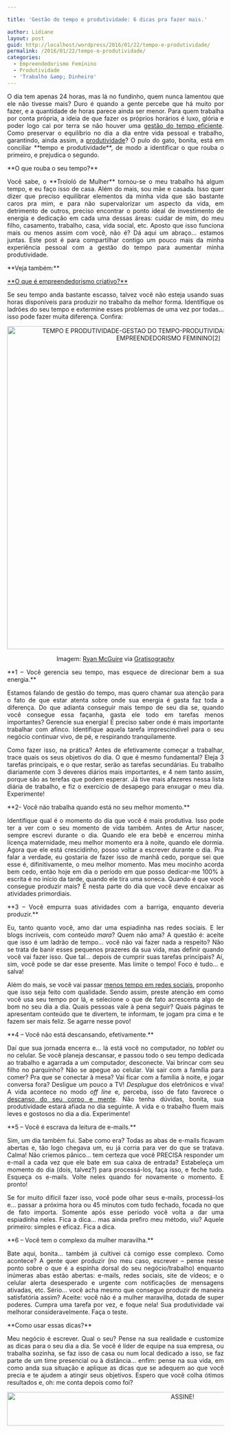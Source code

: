 ```yaml
---

title: 'Gestão do tempo e produtividade: 6 dicas pra fazer mais.'

author: Lidiane
layout: post
guid: http://localhost/wordpress/2016/01/22/tempo-e-produtividade/
permalink: /2016/01/22/tempo-e-produtividade/
categories:
  - Empreendedorismo Feminino
  - Produtividade
  - 'Trabalho &amp; Dinheiro'
---
```

<p align="justify">
  O dia tem apenas 24 horas, mas lá no fundinho, quem nunca lamentou que ele não tivesse mais? Duro é quando a gente percebe que há muito por fazer, e a quantidade de horas parece ainda ser menor. Para quem trabalha por conta própria, a ideia de que fazer os próprios horários é luxo, glória e poder logo cai por terra se não houver uma <a href="http://www.trololodemulher.com.br/2015/07/17/produtividade-e-gestao-do-tempo/" target="_blank">gestão do tempo eficiente</a>. Como preservar o equilíbrio no dia a dia entre vida pessoal e trabalho, garantindo, ainda assim, a <a href="http://www.trololodemulher.com.br/2015/10/30/produtividade-2/" target="_blank">produtividade</a>? O pulo do gato, bonita, está em conciliar **tempo e produtividade**, de modo a identificar o que rouba o primeiro, e prejudica o segundo.
</p>

<p align="justify">
  **O que rouba o seu tempo?**
</p>

<p align="justify">
  Você sabe, o **Trololó de Mulher** tornou-se o meu trabalho há algum tempo, e eu faço isso de casa. Além do mais, sou mãe e casada. Isso quer dizer que preciso equilibrar elementos da minha vida que são bastante caros pra mim, e para não supervalorizar um aspecto da vida, em detrimento de outros, preciso encontrar o ponto ideal de investimento de energia e dedicação em cada uma dessas áreas: cuidar de mim, do meu filho, casamento, trabalho, casa, vida social, etc. Aposto que isso funciona mais ou menos assim com você, não é? Dá aqui um abraço… estamos juntas. Este post é para compartilhar contigo um pouco mais da minha experiência pessoal com a gestão do tempo para aumentar minha produtividade.
</p>

<p align="justify">
  **Veja também:**
</p>

<p align="justify">
  <a href="http://www.trololodemulher.com.br/2015/09/25/empreendedorismo-criativo/" target="_blank">**O que é empreendedorismo criativo?**</a>
</p>

<p align="justify">
  Se seu tempo anda bastante escasso, talvez você não esteja usando suas horas disponíveis para produzir no trabalho da melhor forma. Identifique os ladrões do seu tempo e extermine esses problemas de uma vez por todas… isso pode fazer muita diferença. Confira:
</p>

<p align="center">
  <img class="alignnone size-full wp-image-11816" src="http://www.trololodemulher.com.br/blog/wp-content/uploads/2016/01/TEMPO-E-PRODUTIVIDADE-GESTAO-DO-TEMPO-PRODUTIVIDADE-EMPREENDEDORISMO-EMPREENDEDORISMO-FEMININO2.jpg" alt="TEMPO E PRODUTIVIDADE-GESTAO DO TEMPO-PRODUTIVIDADE-EMPREENDEDORISMO-EMPREENDEDORISMO FEMININO[2]" width="750" height="751" />
</p>

<p align="center">
  Imagem: <a href="http://www.laughandpee.com/" target="_blank">Ryan McGuire</a> via <a href="http://www.gratisography.com/#all" target="_blank">Gratisography</a>
</p>

<p align="justify">
  **1 – Você gerencia seu tempo, mas esquece de direcionar bem a sua energia.**
</p>

<p align="justify">
  Estamos falando de gestão do tempo, mas quero chamar sua atenção para o fato de que estar atenta sobre onde sua energia é gasta faz toda a diferença. Do que adianta conseguir mais tempo de seu dia se, quando você consegue essa façanha, gasta ele todo em tarefas menos importantes? Gerencie sua energia! É preciso saber onde é mais importante trabalhar com afinco. Identifique aquela tarefa imprescindível para o seu negócio continuar vivo, de pé, e respirando tranquilamente.
</p>

<p align="justify">
  Como fazer isso, na prática? Antes de efetivamente começar a trabalhar, trace quais os seus objetivos do dia. O que é mesmo fundamental? Eleja 3 tarefas principais, e o que restar, serão as tarefas secundárias. Eu trabalho diariamente com 3 deveres diários mais importantes, e 4 nem tanto assim, porque são as terefas que podem esperar. Já tive mais afazeres nessa lista diária de trabalho, e fiz o exercício de desapego para enxugar o meu dia. Experimente!
</p>

<p align="justify">
  **2- Você não trabalha quando está no seu melhor momento.**
</p>

<p align="justify">
  Identifique qual é o momento do dia que você é mais produtiva. Isso pode ter a ver com o seu momento de vida também. Antes de Artur nascer, sempre escrevi durante o dia. Quando ele era bebê e encerrou minha licença maternidade, meu melhor momento era à noite, quando ele dormia. Agora que ele está crescidinho, posso voltar a escrever durante o dia. Pra falar a verdade, eu gostaria de fazer isso de manhã cedo, porque sei que esse é, difinitivamente, o meu melhor momento. Mas meu mocinho acorda bem cedo, então hoje em dia o período em que posso dedicar-me 100% à escrita é no início da tarde, quando ele tira uma soneca. Quando é que você consegue produzir mais? É nesta parte do dia que você deve encaixar as atividades primordiais.
</p>

<p align="justify">
  **3 – Você empurra suas atividades com a barriga, enquanto deveria produzir.**
</p>

<p align="justify">
  Eu, tanto quanto você, amo dar uma espiadinha nas redes sociais. E ler blogs incríveis, com conteúdo <em>mara</em>? Quem não ama? A questão é: aceite que isso é um ladrão de tempo… você não vai fazer nada a respeito? Não se trata de banir esses pequenos prazeres da sua vida, mas definir quando você vai fazer isso. Que tal… depois de cumprir suas tarefas principais? Aí, sim, você pode se dar esse presente. Mas limite o tempo! Foco é tudo… e salva!
</p>

<p align="justify">
  Além do mais, se você vai passar <a href="http://www.trololodemulher.com.br/2015/06/26/redes-sociais-e-produtividade-2/" target="_blank">menos tempo em redes sociais</a>, proponho que isso seja feito com qualidade. Sendo assim, preste atenção em como você usa seu tempo por lá, e selecione o que de fato acrescenta algo de bom no seu dia a dia. Quais pessoas vale à pena seguir? Quais páginas te apresentam conteúdo que te divertem, te informam, te jogam pra cima e te fazem ser mais feliz. Se agarre nesse povo!
</p>

<p align="justify">
  **4 – Você não está descansando, efetivamente.**
</p>

<p align="justify">
  Daí que sua jornada encerra e… lá está você no computador, no<em> tablet</em> ou no celular. Se você planeja descansar, e passou todo o seu tempo dedicada ao trabalho e agarrada a um computador, desconecte. Vai brincar com seu filho no parquinho? Não se apegue ao celular. Vai sair com a família para comer? Pra que se conectar à mesa? Vai ficar com a família à noite, e jogar conversa fora? Desligue um pouco a TV! <em>Desplugue</em> dos eletrônicos e viva! A vida acontece no modo <em>off line</em> e, perceba, isso de fato favorece o <a href="http://www.trololodemulher.com.br/2015/06/22/bem-estar-em-casa/" target="_blank">descanso do seu corpo e mente</a>. Não tenha dúvidas, bonita, sua produtividade estará afiada no dia seguinte. A vida e o trabalho fluem mais leves e gostosos no dia a dia. Experimente!
</p>

<p align="justify">
  **5 – Você é escrava da leitura de e-mails.**
</p>

<p align="justify">
  Sim, um dia também fui. Sabe como era? Todas as abas de e-mails ficavam abertas e, tão logo chegava um, eu já corria para ver do que se tratava. Calma! Não criemos pânico… tem certeza que você PRECISA responder um e-mail a cada vez que ele bate em sua caixa de entrada? Estabeleça um momento do dia (dois, talvez?) para processá-los, faça isso, e feche tudo. Esqueça os e-mails. Volte neles quando for novamente o momento. E pronto!
</p>

<p align="justify">
  Se for muito difícil fazer isso, você pode olhar seus e-mails, processá-los e… passar a próxima hora ou 45 minutos com tudo fechado, focada no que de fato importa. Somente após esse período você volta a dar uma espiadinha neles. Fica a dica… mas ainda prefiro meu método, viu? Aquele primeiro: simples e eficaz. Fica a dica.
</p>

<p align="justify">
  **6 – Você tem o complexo da mulher maravilha.**
</p>

<p align="justify">
  Bate aqui, bonita… também já cultivei cá comigo esse complexo. Como acontece? A gente quer produzir (no meu caso, escrever – pense nesse ponto sobre o que é a espinha dorsal do seu negócio/trabalho) enquanto inúmeras abas estão abertas: e-mails, redes sociais, site de vídeos; e o celular alerta desesperado e urgente com notificações de mensagens ativadas, etc. Sério… você acha mesmo que consegue produzir de maneira satisfatória assim? Aceite: você não é a mulher maravilha, dotada de super poderes. Cumpra uma tarefa por vez, e foque nela! Sua produtividade vai melhorar consideravelmente. Faça o teste.
</p>

<p align="justify">
  **Como usar essas dicas?**
</p>

<p align="justify">
  Meu negócio é escrever. Qual o seu? Pense na sua realidade e customize as dicas para o seu dia a dia. Se você é líder de equipe na sua empresa, ou trabalha sozinha, se faz isso de casa ou num local dedicado a isso, se faz parte de um time presencial ou à distância… enfim: pense na sua vida, em como anda sua situação e aplique as dicas que se adequem ao que você precia e te ajudem a atingir seus objetivos. Espero que você colha ótimos resultados e, oh: me conta depois como foi?
</p>

<p align="center">
  <a href="http://feedburner.google.com/fb/a/mailverify?uri=blogBichaFemea&loc=en_US" target="_blank"><img class="alignnone size-full wp-image-10439" src="http://www.trololodemulher.com.br/blog/wp-content/uploads/2014/09/ASSINE.png" alt="ASSINE!" width="800" height="78" /></a>
</p>

<p align="justify">